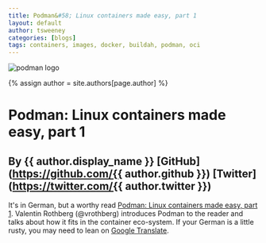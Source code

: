 ```yaml
---
title: Podman&#58; Linux containers made easy, part 1
layout: default
author: tsweeney
categories: [blogs]
tags: containers, images, docker, buildah, podman, oci
---
```

![podman logo](https://podman.io/images/podman.svg)

{% assign author = site.authors[page.author] %}

# Podman&#58; Linux containers made easy, part 1
## By {{ author.display_name }} [GitHub](https://github.com/{{ author.github }}) [Twitter](https://twitter.com/{{ author.twitter }})

It's in German, but a worthy read [Podman: Linux containers made easy, part 1](https://www.heise.de/developer/artikel/Podman-Linux-Container-einfach-gemacht-Teil-1-4329067.html).  Valentin Rothberg (@vrothberg) introduces Podman to the reader and talks about how it fits in the container eco-system.  If your German is a little rusty, you may need to lean on [Google Translate](https://translate.google.com/?hl=en&tab=TT&authuser=0).

